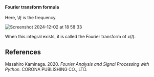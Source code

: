 **Fourier transform formula**\
<br>
Here, \Iƒ is the frequency.

![Screenshot 2024-12-02 at 18 58 33](https://github.com/user-attachments/assets/ac50ba85-2a15-4dd3-8146-05a11b0e1a0c)

When this integral exists, it is called the Fourier transform of 𝑥(𝑡).

## References
Masahiro Kaminaga. 2020. *Fourier Analysis and Signal Processing with Python*. CORONA PUBLISHING CO., LTD.

